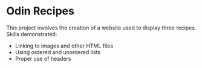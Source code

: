 # Odin Recipes
This project involves the creation of a website used to display three recipes.
Skills demonstrated:
- Linking to images and other HTML files
- Using ordered and unordered lists
- Proper use of headers